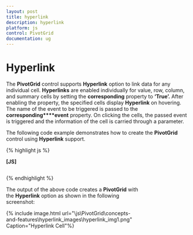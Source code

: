 ```yaml
---
layout: post
title: hyperlink
description: hyperlink
platform: js
control: PivotGrid
documentation: ug
---
```


# Hyperlink

The **PivotGrid** control supports **Hyperlink** option to link data for any individual cell. **Hyperlinks** are enabled individually for value, row, column, and summary cells by setting the **corresponding** property to **‘True’.** After enabling the property, the specified cells display **Hyperlink** on hovering. The name of the event to be triggered is passed to the **corresponding****event** property. On clicking the cells, the passed event is triggered and the information of the cell is carried through a parameter.

The following code example demonstrates how to create the **PivotGrid** control using **Hyperlink** support.


{% highlight js %}

**[JS]**
<body>
<div id="PivotGrid1" style="height: 380px; width: 72%; display:block; float:left; overflow: auto" />
  <script type="text/javascript">
       $(function () {
                        $("#PivotGrid1").ejPivotGrid({
                            hyperlinkSettings: {
                                enableValueCellHyperlink: true,
                                enableRowHeaderHyperlink: true,
                                enableColumnHeaderHyperlink: true,
                                enableSummaryCellHyperlink: true
                            },
                            valueCellHyperlinkClick: "CellClickEvent",
                            rowHeaderHyperlinkClick: "CellClickEvent",
                            columnHeaderHyperlinkClick: "CellClickEvent",
                            summaryCellHyperlinkClick: "CellClickEvent",
                            url: "../wcf/PivotGridService.svc",
                            layout: ej.PivotGrid.Layout.Normal
                        });
                        CellClickEvent = function (evt) {
                            alert("Cell Click event is fired");
                        }
                   });
</script>
</body>


{% endhighlight %}



The output of the above code creates a **PivotGrid** with the **Hyperlink** option as shown in the following screenshot:



{% include image.html url="\js\PivotGrid\concepts-and-features\hyperlink_images\hyperlink_img1.png" Caption="Hyperlink Cell"%}


